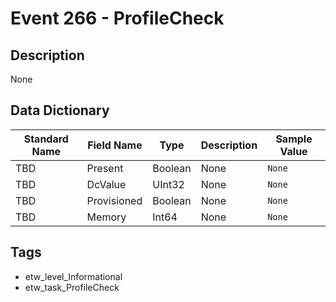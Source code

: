 # Event 266 - ProfileCheck

## Description
None

## Data Dictionary
|Standard Name|Field Name|Type|Description|Sample Value|
|---|---|---|---|---|
|TBD|Present|Boolean|None|`None`|
|TBD|DcValue|UInt32|None|`None`|
|TBD|Provisioned|Boolean|None|`None`|
|TBD|Memory|Int64|None|`None`|

## Tags
* etw_level_Informational
* etw_task_ProfileCheck